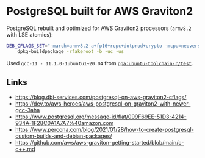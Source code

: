 # PostgreSQL built for AWS Graviton2

PostgreSQL rebuilt and optimized for AWS Graviton2 processors (`armv8.2` with LSE atomics):

```bash
DEB_CFLAGS_SET="-march=armv8.2-a+fp16+rcpc+dotprod+crypto -mcpu=neoverse-n1 -fsigned-char" \
    dpkg-buildpackage -rfakeroot -b -uc -us
```

Used `gcc-11 - 11.1.0-1ubuntu1~20.04` from [`ppa:ubuntu-toolchain-r/test`](https://launchpad.net/%7Eubuntu-toolchain-r/+archive/ubuntu/test).


## Links

* https://blog.dbi-services.com/postgresql-on-aws-graviton2-cflags/
* https://dev.to/aws-heroes/aws-postgresql-on-graviton2-with-newer-gcc-3aha
* https://www.postgresql.org/message-id/flat/099F69EE-51D3-4214-934A-1F28C0A1A7A7%40amazon.com
* https://www.percona.com/blog/2021/01/28/how-to-create-postgresql-custom-builds-and-debian-packages/
* https://github.com/aws/aws-graviton-getting-started/blob/main/c-c++.md
